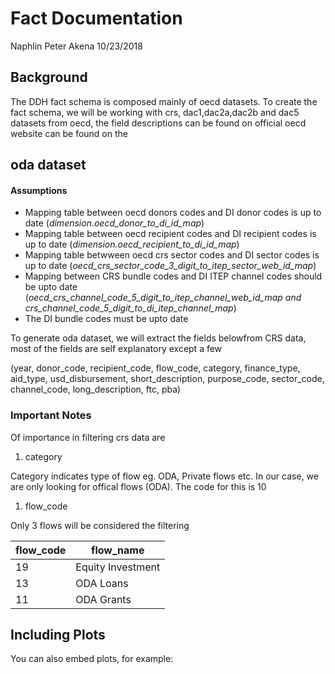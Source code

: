 Fact Documentation
================
Naphlin Peter Akena
10/23/2018

Background
----------

The DDH fact schema is composed mainly of oecd datasets. To create the fact schema, we will be working with crs, dac1,dac2a,dac2b and dac5 datasets from oecd, the field descriptions can be found on official oecd website can be found on the

oda dataset
-----------

#### Assumptions

-   Mapping table between oecd donors codes and DI donor codes is up to date (*dimension.oecd\_donor\_to\_di\_id\_map*)
-   Mapping table between oecd recipient codes and DI recipient codes is up to date (*dimension.oecd\_recipient\_to\_di\_id\_map*)
-   Mapping table betwween oecd crs sector codes and DI sector codes is up to date (*oecd\_crs\_sector\_code\_3\_digit\_to\_itep\_sector\_web\_id\_map*)
-   Mapping between CRS bundle codes and DI ITEP channel codes should be upto date (*oecd\_crs\_channel\_code\_5\_digit\_to\_itep\_channel\_web\_id\_map and crs\_channel\_code\_5\_digit\_to\_di\_itep\_channel\_map*)
-   The DI bundle codes must be upto date

To generate oda dataset, we will extract the fields belowfrom CRS data, most of the fields are self explanatory except a few

(year, donor\_code, recipient\_code, flow\_code, category, finance\_type, aid\_type, usd\_disbursement, short\_description, purpose\_code, sector\_code, channel\_code, long\_description, ftc, pba)

### Important Notes

Of importance in filtering crs data are

1.  category

Category indicates type of flow eg. ODA, Private flows etc. In our case, we are only looking for offical flows (ODA). The code for this is 10

1.  flow\_code

Only 3 flows will be considered the filtering

| flow\_code | flow\_name        |
|------------|-------------------|
| 19         | Equity Investment |
| 13         | ODA Loans         |
| 11         | ODA Grants        |

Including Plots
---------------

You can also embed plots, for example:

